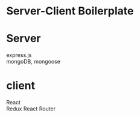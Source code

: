 # Server-Client Boilerplate  

# Server  
express.js  
mongoDB, mongoose

# client  
React  
Redux
React Router
